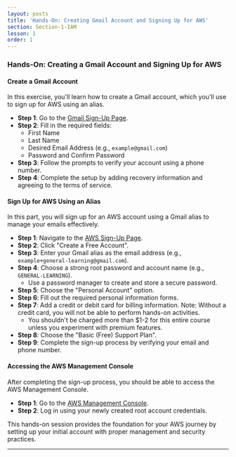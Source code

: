 ```yaml
---
layout: posts
title: 'Hands-On: Creating Gmail Account and Signing Up for AWS'
section: Section-1-IAM
lesson: 1
order: 1
---
```


### Hands-On: Creating a Gmail Account and Signing Up for AWS

#### Create a Gmail Account

In this exercise, you'll learn how to create a Gmail account, which you'll use to sign up for AWS using an alias.

- **Step 1**: Go to the [Gmail Sign-Up Page](https://accounts.google.com/signup).
- **Step 2**: Fill in the required fields:
  - First Name
  - Last Name
  - Desired Email Address (e.g., `example@gmail.com`)
  - Password and Confirm Password
- **Step 3**: Follow the prompts to verify your account using a phone number.
- **Step 4**: Complete the setup by adding recovery information and agreeing to the terms of service.

<!-- pagebreak -->

#### Sign Up for AWS Using an Alias

In this part, you will sign up for an AWS account using a Gmail alias to manage your emails effectively.

- **Step 1**: Navigate to the [AWS Sign-Up Page](https://aws.amazon.com/free/).
- **Step 2**: Click "Create a Free Account".
- **Step 3**: Enter your Gmail alias as the email address (e.g., `example+general-learning@gmail.com`).
- **Step 4**: Choose a strong root password and account name (e.g., `GENERAL-LEARNING`).
  - Use a password manager to create and store a secure password.
- **Step 5**: Choose the "Personal Account" option.
- **Step 6**: Fill out the required personal information forms.
- **Step 7**: Add a credit or debit card for billing information. Note: Without a credit card, you will not be able to perform hands-on activities.
  - You shouldn't be charged more than $1-2 for this entire course unless you experiment with premium features.
- **Step 8**: Choose the "Basic (Free) Support Plan".
- **Step 9**: Complete the sign-up process by verifying your email and phone number.

<!-- pagebreak -->

#### Accessing the AWS Management Console

After completing the sign-up process, you should be able to access the AWS Management Console.

- **Step 1**: Go to the [AWS Management Console](https://aws.amazon.com/console/).
- **Step 2**: Log in using your newly created root account credentials.

This hands-on session provides the foundation for your AWS journey by setting up your initial account with proper management and security practices.

---
